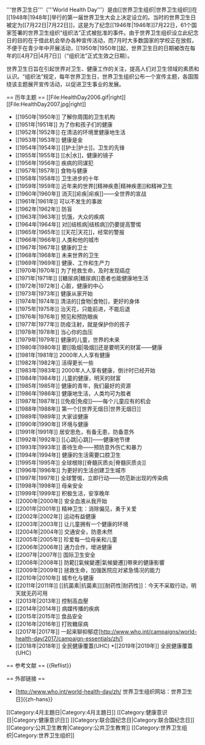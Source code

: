 '''世界卫生日'''（'''World Health Day'''）是由[[世界卫生组织|世界卫生组织]]在[[1948年|1948年]]举行的第一届世界卫生大会上决定设立的。当时的世界卫生日被定为[[7月22日|7月22日]]，这是为了纪念[[1946年|1946年]]7月22日，61个国家签署的世界卫生组织“组织法”正式被批准的事件。由于世界卫生组织设立此纪念日的目的在于借此机会举办各种宣传活动，而7月时大多数国家的学校正在放假，不便于在青少年中开展活动，[[1950年|1950年]]起，世界卫生日的日期被改在每年的[[4月7日|4月7日]]（“组织法”正式生效之日期）。

世界卫生日旨在引起世界对卫生、健康工作的关注，提高人们对卫生领域的素质和认识。“组织法”规定，每年世界卫生日，世界卫生组织公布一个宣传主题，各国围绕该主题展开宣传活动，以促进卫生事业的发展。

== 历年主题 ==
[[File:HealthDay2006.gif|right]]
[[File:HealthDay2007.jpg|right]]
* [[1950年|1950年]] 了解你周围的卫生机构
* [[1951年|1951年]] 为了你和孩子们的健康
* [[1952年|1952年]] 在清洁的环境里健康地生活
* [[1953年|1953年]] 健康是金
* [[1954年|1954年]] [[护士|护士]]，卫生的先锋
* [[1955年|1955年]] [[水|水]]，健康的镜子
* [[1956年|1956年]] 疾病的同谋犯
* [[1957年|1957年]] 食物与健康
* [[1958年|1958年]] 卫生进步的十年
* [[1959年|1959年]] 近年来的世界[[精神疾患|精神疾患]]和精神卫生
* [[1960年|1960年]] 消灭[[疟疾|疟疾]]——全世界的宣战
* [[1961年|1961年]] 可以不发生的事故
* [[1962年|1962年]] 防盲
* [[1963年|1963年]] 饥饿，大众的疾病
* [[1964年|1964年]] 对[[结核病|结核病]]仍要提高警惕
* [[1965年|1965年]] [[天花|天花]]，经常的警报
* [[1966年|1966年]] 人类和他的城市
* [[1967年|1967年]] 健康的卫士
* [[1968年|1968年]] 未来世界的卫生
* [[1969年|1969年]] 健康、工作和生产力
* [[1970年|1970年]] 为了抢救生命，及时发现癌症
* [[1971年|1971年]] [[糖尿病|糖尿病]]患者也能健康地生活
* [[1972年|1972年]] 心脏，健康的中心
* [[1973年|1973年]] 健康从家开始
* [[1974年|1974年]] 清洁的[[食物|食物]]，更好的身体
* [[1975年|1975年]] 治天花，只能前进，不能后退
* [[1976年|1976年]] 预见和预防眼疾
* [[1977年|1977年]] 防疫注射，就是保护你的孩子
* [[1978年|1978年]] 当心你的血压
* [[1979年|1979年]] 健康的儿童，世界的未来
* [[1980年|1980年]] 要[[吸烟|吸烟]]还是要明天的财富——健康
* [[1981年|1981年]] 2000年人人享有健康
* [[1982年|1982年]] 活得更长一些
* [[1983年|1983年]] 2000年人人享有健康，倒计时已经开始
* [[1984年|1984年]] 儿童的健康，明天的财富
* [[1985年|1985年]] 健康的青年，我们最好的资源
* [[1986年|1986年]] 健康地生活，人类均可为胜者
* [[1987年|1987年]] [[免疫|免疫]]——每个儿童应有的机会
* [[1988年|1988年]] 第一个[[世界无烟日|世界无烟日]]
* [[1989年|1989年]] 大家谈健康
* [[1990年|1990年]] 环境与健康
* [[1991年|1991年]] 居安思危，有备无患，防备意外
* [[1992年|1992年]] [[心跳|心跳]]——健康地节律
* [[1993年|1993年]] 善待生命——预防意外伤亡和暴力
* [[1994年|1994年]] 健康的生活需要口腔卫生
* [[1995年|1995年]] 全球根除[[脊髓灰质炎|脊髓灰质炎]]
* [[1996年|1996年]] 为更好的生活创建卫生城市
* [[1997年|1997年]] 全球警惕，立即行动——防范新出现的传染病
* [[1998年|1998年]] 母亲安全
* [[1999年|1999年]] 积极生活，安享晚年
* [[2000年|2000年]] 安全血液从我开始
* [[2001年|2001年]] 精神卫生：消除偏见，勇于关爱
* [[2002年|2002年]] 运动有益健康
* [[2003年|2003年]] 让儿童拥有一个健康的环境
* [[2004年|2004年]] 交通安全，防患未然
* [[2005年|2005年]] 珍爱每一位母亲和儿童
* [[2006年|2006年]] 通力合作，增进健康
* [[2007年|2007年]] 国际卫生安全
* [[2008年|2008年]] 防範[[氣候變遷|氣候變遷]]帶來的健康影響
* [[2009年|2009年]] 拯救生命，加强医院应对紧急情况的能力
* [[2010年|2010年]] 城市化与健康
* [[2011年|2011年]] [[抗菌素|抗菌素]][[耐药性|耐药性]]：今天不采取行动，明天就无药可用
* [[2013年|2013年]] 控制高血壓
* [[2014年|2014年]] 病媒传播的疾病
* [[2015年|2015年]] 食品安全
* [[2016年|2016年]] 打败糖尿病
* [[2017年|2017年]] 一起来聊抑郁症[http://www.who.int/campaigns/world-health-day/2017/campaign-essentials/zh/]
* [[2018年|2018年]] 全民健康覆蓋(UHC)
*[[2019年|2019年]] 全民健康覆蓋(UHC)

== 参考文献 ==
{{Reflist}}

== 外部链接 ==
* [http://www.who.int/world-health-day/zh/ 世界卫生组织网站：世界卫生日]{{zh-hans}}

[[Category:4月主題日|Category:4月主題日]]
[[Category:健康意识日|Category:健康意识日]]
[[Category:联合国纪念日|Category:联合国纪念日]]
[[Category:公共卫生教育|Category:公共卫生教育]]
[[Category:世界卫生组织|Category:世界卫生组织]]